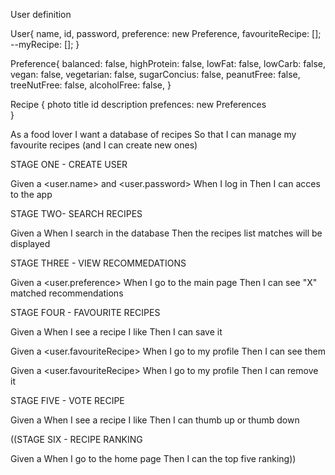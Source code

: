 User definition

User{
    name,
    id,
    password,
    preference: new Preference,
    favouriteRecipe: [];
    --myRecipe: [];
}

Preference{
    balanced: false,
    highProtein: false,
    lowFat: false,
    lowCarb: false,
    vegan: false,
    vegetarian: false,
    sugarConcius: false,
    peanutFree: false,
    treeNutFree: false,
    alcoholFree: false,
}

Recipe {
    photo
    title
    id
    description
    prefences: new Preferences  
}


As a food lover
I want a database of recipes
So that I can manage my favourite recipes (and I can create new ones)




STAGE ONE - CREATE USER

Given a <user.name> and <user.password>
When I log in
Then I can acces to the app


STAGE TWO- SEARCH RECIPES

Given a <preference>
When I search in the database
Then the recipes list matches will be displayed

STAGE THREE - VIEW RECOMMEDATIONS 

Given a <user.preference>
When I go to the main page
Then I can see "X" matched recommendations


STAGE FOUR - FAVOURITE RECIPES

Given a <recipe>
When I see a recipe I like
Then I can save it

Given a <user.favouriteRecipe>
When I go to my profile
Then I can see them

Given a <user.favouriteRecipe>
When I go to my profile
Then I can remove it



STAGE FIVE - VOTE RECIPE

Given a <recipe>
When I see a recipe I like
Then I can thumb up or thumb down


((STAGE SIX - RECIPE RANKING

Given a <recipe><list>
When I go to the home page
Then I can the top five ranking))